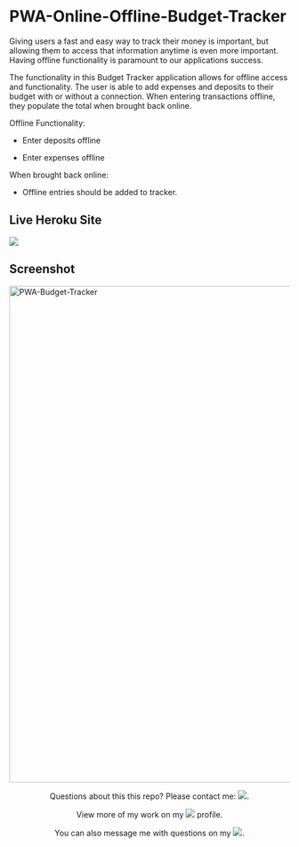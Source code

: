 # PWA-Online-Offline-Budget-Tracker
Giving users a fast and easy way to track their money is important, but allowing them to access that information anytime is even more important. Having offline functionality is paramount to our applications success.

The functionality in this Budget Tracker application allows for offline access and functionality.  The user is able to add expenses and deposits to their budget with or without a connection. When entering transactions offline, they populate the total when brought back online.

Offline Functionality:

  * Enter deposits offline

  * Enter expenses offline

When brought back online:

  * Offline entries should be added to tracker.

## Live Heroku Site
<a href="https://pwa-offline-budget-tracker-app.herokuapp.com/"><img src="https://img.shields.io/badge/Heroku-430098?style=for-the-badge&logo=heroku&logoColor=white"/></a>

## Screenshot
<img width="891" alt="PWA-Budget-Tracker" src="https://user-images.githubusercontent.com/52815609/142744347-58ec3c10-1276-4e64-947c-77c0f2a9cc4d.png">

<p align="center">Questions about this this repo? Please contact me: <a href="mailto:carson74johnson@gmail.com"><img src="https://img.shields.io/badge/gmail-%23DD0031.svg?&style=for-the-badge&logo=gmail&logoColor=white"/></a>.</p>
<p align="center">View more of my work on my <a href="https://github.com/cjohnson74"><img src="https://img.shields.io/badge/GitHub-100000?style=for-the-badge&logo=github&logoColor=white"/></a> profile.</p> 
<p align="center">You can also message me with questions on my <a href="https://www.linkedin.com/in/carson74johnson/"><img src="https://img.shields.io/badge/LinkedIn-0077B5?style=for-the-badge&logo=linkedin&logoColor=white"/></a>.</p>
